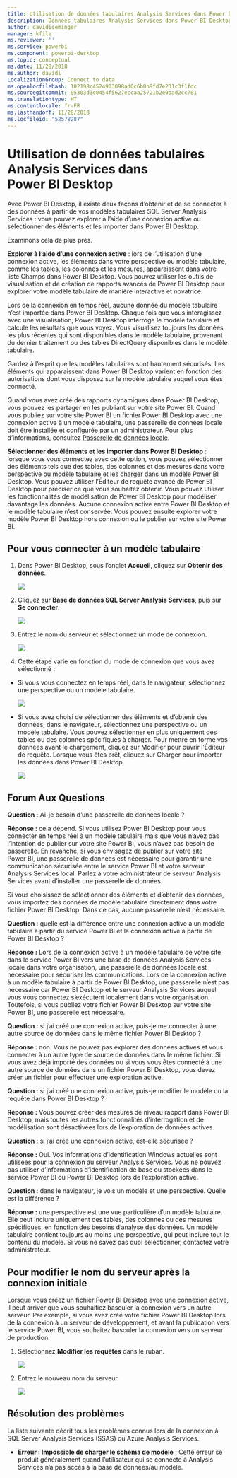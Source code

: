 ```yaml
---
title: Utilisation de données tabulaires Analysis Services dans Power BI Desktop
description: Données tabulaires Analysis Services dans Power BI Desktop
author: davidiseminger
manager: kfile
ms.reviewer: ''
ms.service: powerbi
ms.component: powerbi-desktop
ms.topic: conceptual
ms.date: 11/28/2018
ms.author: davidi
LocalizationGroup: Connect to data
ms.openlocfilehash: 102198c4524903098ad0c6b0b9fd7e231c3f1fdc
ms.sourcegitcommit: 05303d3e0454f5627eccaa25721b2e0bad2cc781
ms.translationtype: HT
ms.contentlocale: fr-FR
ms.lasthandoff: 11/28/2018
ms.locfileid: "52578287"
---
```

# <a name="using-analysis-services-tabular-data-in-power-bi-desktop"></a>Utilisation de données tabulaires Analysis Services dans Power BI Desktop
Avec Power BI Desktop, il existe deux façons d’obtenir et de se connecter à des données à partir de vos modèles tabulaires SQL Server Analysis Services : vous pouvez explorer à l’aide d’une connexion active ou sélectionner des éléments et les importer dans Power BI Desktop.

Examinons cela de plus près.

**Explorer à l’aide d’une connexion active** : lors de l’utilisation d’une connexion active, les éléments dans votre perspective ou modèle tabulaire, comme les tables, les colonnes et les mesures, apparaissent dans votre liste Champs dans Power BI Desktop. Vous pouvez utiliser les outils de visualisation et de création de rapports avancés de Power BI Desktop pour explorer votre modèle tabulaire de manière interactive et novatrice.

Lors de la connexion en temps réel, aucune donnée du modèle tabulaire n’est importée dans Power BI Desktop. Chaque fois que vous interagissez avec une visualisation, Power BI Desktop interroge le modèle tabulaire et calcule les résultats que vous voyez. Vous visualisez toujours les données les plus récentes qui sont disponibles dans le modèle tabulaire, provenant du dernier traitement ou des tables DirectQuery disponibles dans le modèle tabulaire. 

Gardez à l’esprit que les modèles tabulaires sont hautement sécurisés. Les éléments qui apparaissent dans Power BI Desktop varient en fonction des autorisations dont vous disposez sur le modèle tabulaire auquel vous êtes connecté.

Quand vous avez créé des rapports dynamiques dans Power BI Desktop, vous pouvez les partager en les publiant sur votre site Power BI. Quand vous publiez sur votre site Power BI un fichier Power BI Desktop avec une connexion active à un modèle tabulaire, une passerelle de données locale doit être installée et configurée par un administrateur. Pour plus d’informations, consultez [Passerelle de données locale](service-gateway-onprem.md).

**Sélectionner des éléments et les importer dans Power BI Desktop** : lorsque vous vous connectez avec cette option, vous pouvez sélectionner des éléments tels que des tables, des colonnes et des mesures dans votre perspective ou modèle tabulaire et les charger dans un modèle Power BI Desktop. Vous pouvez utiliser l’Éditeur de requête avancé de Power BI Desktop pour préciser ce que vous souhaitez obtenir. Vous pouvez utiliser les fonctionnalités de modélisation de Power BI Desktop pour modéliser davantage les données. Aucune connexion active entre Power BI Desktop et le modèle tabulaire n’est conservée. Vous pouvez ensuite explorer votre modèle Power BI Desktop hors connexion ou le publier sur votre site Power BI.

## <a name="to-connect-to-a-tabular-model"></a>Pour vous connecter à un modèle tabulaire
1. Dans Power BI Desktop, sous l’onglet **Accueil**, cliquez sur **Obtenir des données**.
   
   ![](media/desktop-analysis-services-tabular-data/pbid_sqlas_getdata.png)
2. Cliquez sur **Base de données SQL Server Analysis Services**, puis sur **Se connecter**.
   
   ![](media/desktop-analysis-services-tabular-data/pbid_sqlas_getdata_as.png)
3. Entrez le nom du serveur et sélectionnez un mode de connexion. 
   
   ![](media/desktop-analysis-services-tabular-data/pbid_sqlas_getdata_as_server.png)
4. Cette étape varie en fonction du mode de connexion que vous avez sélectionné :

* Si vous vous connectez en temps réel, dans le navigateur, sélectionnez une perspective ou un modèle tabulaire.
  
  ![](media/desktop-analysis-services-tabular-data/pbid_sqlas_getdata_as_live.png)
* Si vous avez choisi de sélectionner des éléments et d’obtenir des données, dans le navigateur, sélectionnez une perspective ou un modèle tabulaire. Vous pouvez sélectionner en plus uniquement des tables ou des colonnes spécifiques à charger. Pour mettre en forme vos données avant le chargement, cliquez sur Modifier pour ouvrir l’Éditeur de requête. Lorsque vous êtes prêt, cliquez sur Charger pour importer les données dans Power BI Desktop.

  ![](media/desktop-analysis-services-tabular-data/pbid_sqlas_getdata_as_select.png)

## <a name="frequently-asked-questions"></a>Forum Aux Questions
**Question :** Ai-je besoin d’une passerelle de données locale ?

**Réponse :** cela dépend. Si vous utilisez Power BI Desktop pour vous connecter en temps réel à un modèle tabulaire mais que vous n’avez pas l’intention de publier sur votre site Power BI, vous n’avez pas besoin de passerelle. En revanche, si vous envisagez de publier sur votre site Power BI, une passerelle de données est nécessaire pour garantir une communication sécurisée entre le service Power BI et votre serveur Analysis Services local. Parlez à votre administrateur de serveur Analysis Services avant d’installer une passerelle de données.

Si vous choisissez de sélectionner des éléments et d’obtenir des données, vous importez des données de modèle tabulaire directement dans votre fichier Power BI Desktop. Dans ce cas, aucune passerelle n’est nécessaire.

**Question :** quelle est la différence entre une connexion active à un modèle tabulaire à partir du service Power BI et la connexion active à partir de Power BI Desktop ?

**Réponse :** Lors de la connexion active à un modèle tabulaire de votre site dans le service Power BI vers une base de données Analysis Services locale dans votre organisation, une passerelle de données locale est nécessaire pour sécuriser les communications. Lors de la connexion active à un modèle tabulaire à partir de Power BI Desktop, une passerelle n’est pas nécessaire car Power BI Desktop et le serveur Analysis Services auquel vous vous connectez s’exécutent localement dans votre organisation. Toutefois, si vous publiez votre fichier Power BI Desktop sur votre site Power BI, une passerelle est nécessaire.

**Question :** si j’ai créé une connexion active, puis-je me connecter à une autre source de données dans le même fichier Power BI Desktop ?

**Réponse :** non. Vous ne pouvez pas explorer des données actives et vous connecter à un autre type de source de données dans le même fichier. Si vous avez déjà importé des données ou si vous vous êtes connecté à une autre source de données dans un fichier Power BI Desktop, vous devez créer un fichier pour effectuer une exploration active.

**Question :** si j’ai créé une connexion active, puis-je modifier le modèle ou la requête dans Power BI Desktop ?

**Réponse :** Vous pouvez créer des mesures de niveau rapport dans Power BI Desktop, mais toutes les autres fonctionnalités d’interrogation et de modélisation sont désactivées lors de l’exploration de données actives.

**Question :** si j’ai créé une connexion active, est-elle sécurisée ?

**Réponse :** Oui. Vos informations d’identification Windows actuelles sont utilisées pour la connexion au serveur Analysis Services. Vous ne pouvez pas utiliser d’informations d’identification de base ou stockées dans le service Power BI ou Power BI Desktop lors de l’exploration active.

**Question :** dans le navigateur, je vois un modèle et une perspective. Quelle est la différence ?

**Réponse :** une perspective est une vue particulière d’un modèle tabulaire. Elle peut inclure uniquement des tables, des colonnes ou des mesures spécifiques, en fonction des besoins d’analyse des données. Un modèle tabulaire contient toujours au moins une perspective, qui peut inclure tout le contenu du modèle. Si vous ne savez pas quoi sélectionner, contactez votre administrateur.

## <a name="to-change-the-server-name-after-initial-connection"></a>Pour modifier le nom du serveur après la connexion initiale
Lorsque vous créez un fichier Power BI Desktop avec une connexion active, il peut arriver que vous souhaitiez basculer la connexion vers un autre serveur. Par exemple, si vous avez créé votre fichier Power BI Desktop lors de la connexion à un serveur de développement, et avant la publication vers le service Power BI, vous souhaitez basculer la connexion vers un serveur de production.

1. Sélectionnez **Modifier les requêtes** dans le ruban.
   
   ![](media/desktop-analysis-services-tabular-data/pbid_sqlas_chname_editquery.png)
2. Entrez le nouveau nom du serveur.
   
   ![](media/desktop-analysis-services-tabular-data/pbid_sqlas_chname_dialog.png)
   
   
## <a name="troubleshooting"></a>Résolution des problèmes 
La liste suivante décrit tous les problèmes connus lors de la connexion à SQL Server Analysis Services (SSAS) ou Azure Analysis Services. 

* **Erreur : Impossible de charger le schéma de modèle** : Cette erreur se produit généralement quand l’utilisateur qui se connecte à Analysis Services n’a pas accès à la base de données/au modèle.

